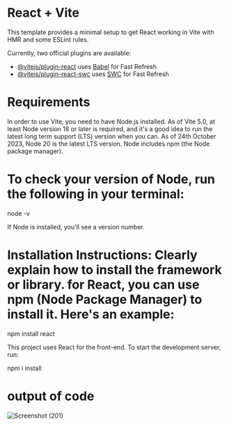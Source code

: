 # React + Vite

This template provides a minimal setup to get React working in Vite with HMR and some ESLint rules.

Currently, two official plugins are available:

- [@vitejs/plugin-react](https://github.com/vitejs/vite-plugin-react/blob/main/packages/plugin-react/README.md) uses [Babel](https://babeljs.io/) for Fast Refresh
- [@vitejs/plugin-react-swc](https://github.com/vitejs/vite-plugin-react-swc) uses [SWC](https://swc.rs/) for Fast Refresh


# Requirements

In order to use Vite, you need to have Node.js installed. As of Vite 5.0, at least Node version 18 or later is required, and it's a good idea to run the latest long term support (LTS) version when you can. As of 24th October 2023, Node 20 is the latest LTS version. Node includes npm (the Node package manager).

# To check your version of Node, run the following in your terminal:

node -v

If Node is installed, you'll see a version number.

# Installation Instructions: Clearly explain how to install the framework or library.  for React, you can use npm (Node Package Manager) to install it. Here's an example:


npm install react

This project uses React for the front-end. To start the development server, run:

npm i install


# output of code
    

![Screenshot (201)](https://github.com/ani1ta/manufacturing-flow/assets/105041651/ac87852e-a4cb-471e-8584-d2d85c8e7b27)

